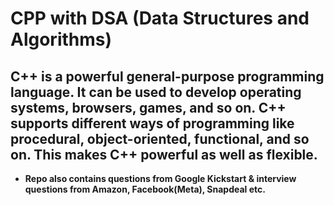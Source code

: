 # CPP with DSA (Data Structures and Algorithms)

## 

C++ is a powerful general-purpose programming language. It can be used to develop operating systems, browsers, games, and so on. C++ supports different ways of programming like procedural, object-oriented, functional, and so on. This makes C++ powerful as well as flexible.
-- 

- <b>Repo also contains questions from Google Kickstart & interview questions from Amazon, Facebook(Meta), Snapdeal etc.</b>
